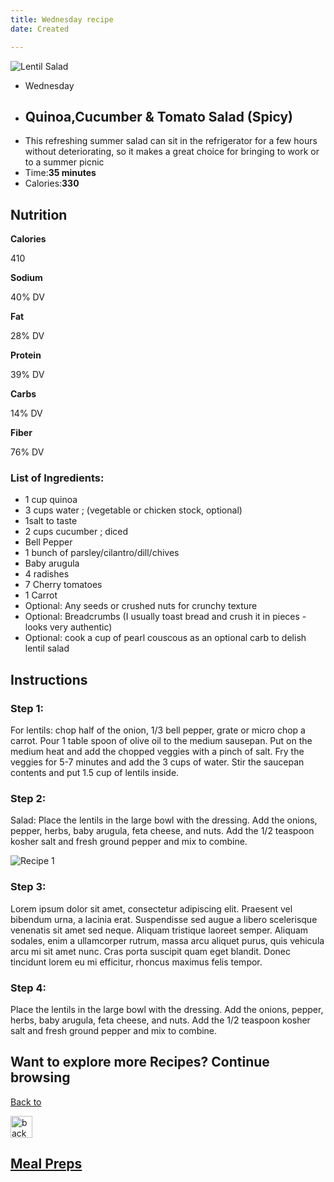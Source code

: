 ```yaml
---
title: Wednesday recipe
date: Created

---
```

<head>
<link rel="stylesheet" type="text/css" href="http://yui.yahooapis.com/3.18.1/build/cssnormalize/cssnormalize-min.css">
</head>
<div class="recipe-page">
<div class="square"></div>     
 <div class="recipe-boxes"><div class="recipe-box recipe-img"> <img src="images/hpimg.png" alt="Lentil Salad"></div>
<div class="recipe-box recipe-info">
  <ul class="recipe-description">
    <li>Wednesday</li>
    <li><h2>Quinoa,Cucumber & Tomato Salad (Spicy)</h2></li>  
    <li>This refreshing summer salad can sit in the refrigerator for a few hours without deteriorating, so it makes a great choice for bringing to work or to a summer picnic </li>
    <li>Time:<strong>35 minutes</strong> </li>
    <li>Calories:<strong>330</strong></li>  
    </ul>
</div>
          </div>
      <div class="ingredients-body">
            <h2>Nutrition</h2>
          <div class="nutrition">
            <div class="n-cards calories">
  <div class="n-container">
    <b>Calories</b>
    <p>410</p>

  </div>              
</div>          
        <div class="n-cards sodium">
  <div class="n-container">
    <b>Sodium</b>
    <p>40% DV</p>  
  </div>
</div> 
    <div class="n-cards fat">
  <div class="n-container">
    <b>Fat</b>
    <p>28% DV</p> 
    </div>
</div> 
            <div class="n-cards protein">
  <div class="n-container">
    <b>Protein</b>
    <p>39% DV</p> 
    </div>
</div> 
     <div class="n-cards carbs">
  <div class="n-container">
    <b>Carbs</b>
    <p>14% DV</p>
  </div>
</div> 
            <div class="n-cards fiber">
  <div class="n-container">
    <b>Fiber</b> 
    <p>76% DV</p> 
  </div>
</div> 
    </div>
      <div class="Ingredients">
      <h3>List of Ingredients:</h3>
      <ul class="ing-list">
          <li>1 cup quinoa</li>
          <li>3 cups water ; (vegetable or chicken stock, optional)
</li>
          <li>1salt to taste</li>
          <li>2 cups cucumber ; diced</li>
          <li>Bell Pepper</li>
          <li>1 bunch of parsley/cilantro/dill/chives</li>
          <li>Baby arugula</li>
          <li>4 radishes</li>
          <li>7 Cherry tomatoes</li>
          <li>1 Carrot</li>
          <li>Optional: Any seeds or crushed nuts for crunchy texture</li>
          <li>Optional: Breadcrumbs (I usually toast bread and crush it in pieces - looks very authentic)</li>
          <li>Optional: cook a cup of pearl couscous as an optional carb to delish lentil salad</li>
          </ul>
      </div>
          <div class="instructions">
          <h2>Instructions</h2>
          <h3>Step 1:</h3>
          <p>For lentils: chop half of the onion, 1/3 bell pepper, grate or micro chop a carrot. Pour 1 table spoon of olive oil to the medium sausepan. Put on the medium heat and add the chopped veggies with a pinch of salt. Fry the veggies for 5-7 minutes and add the 3 cups of water. Stir the saucepan contents and put 1.5 cup of lentils inside. </p>      
          
<h3>Step 2:</h3>
          <p>Salad: Place the lentils in the large bowl with the dressing. Add the onions, pepper, herbs, baby arugula, feta cheese, and nuts. Add the 1/2 teaspoon kosher salt and fresh ground pepper and mix to combine. </p>
         <img src="images/AToast.jpg" alt="Recipe 1">  
    <h3>Step 3:</h3>
        <p>Lorem ipsum dolor sit amet, consectetur adipiscing elit. Praesent vel bibendum urna, a lacinia erat. Suspendisse sed augue a libero scelerisque venenatis sit amet sed neque. Aliquam tristique laoreet semper. Aliquam sodales, enim a ullamcorper rutrum, massa arcu aliquet purus, quis vehicula arcu mi sit amet nunc. Cras porta suscipit quam eget blandit. Donec tincidunt lorem eu mi efficitur, rhoncus maximus felis tempor. </p>
    <h3>Step 4:</h3>
          <p>Place the lentils in the large bowl with the dressing. Add the onions, pepper, herbs, baby arugula, feta cheese, and nuts. Add the 1/2 teaspoon kosher salt and fresh ground pepper and mix to combine. </p>
          </div>
      
<section class="back-to">
          <h2>Want to explore more Recipes? Continue browsing</h2>
         <a href="#"> <div class="back-button">
              <p>Back to </p><img src="images/back.png" alt="back" width="35"> 
             <h1>Meal Preps</h1>
                  </div></a>
      </section>
          </div>
 </div>